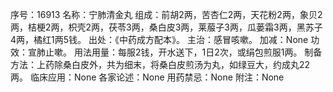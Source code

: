 序号：16913
名称：宁肺清金丸
组成：前胡2两，苦杏仁2两，天花粉2两，象贝2两，桔梗2两，枳壳2两，茯苓3两，桑白皮3两，莱菔子3两，瓜蒌霜3两，黑苏子4两，橘红1两5钱。
出处：《中药成方配本》。
主治：感冒咳嗽。
加减：None
功效：宣肺止嗽。
用法用量：每服2钱，开水送下，1日2次，或绢包煎服1两。
制备方法：上药除桑白皮外，共为细末，将桑白皮煎汤为丸，如绿豆大，约成丸22两。
临床应用：None
各家论述：None
用药禁忌：None
附注：None
